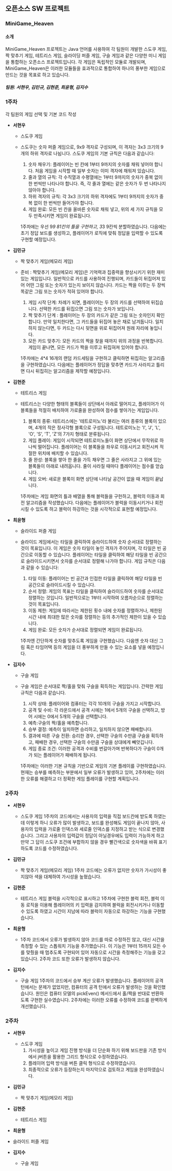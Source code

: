 ## 오픈소스 SW 프로젝트
### MiniGame_Heaven

#### 소개
MiniGame_Heaven 프로젝트는 Java 언어를 사용하여 각 팀원이 개발한 스도쿠 게임, 짝 맞추기 게임, 테트리스 게임,
슬라이딩 퍼즐 게임, 구슬 게임과 같은 다양한 미니 게임을 통합하는 오픈소스 프로젝트입니다. 각 게임은 독립적인 모듈로 개발되며, 
MiniGame_Heaven은 이러한 모듈들을 효과적으로 통합하여 하나의 풍부한 게임으로 만드는 것을 목표로 하고 있습니다.

##### 팀원: 서현우, 김민규, 김현준, 최윤형, 김지수

### 1주차
각 팀원의 게임 선택 및 기본 코드 작성

- **서현우**
  - 스도쿠 게임
  - 스도쿠는 숫자 퍼즐 게임으로, 9x9 격자로 구성되며, 이 격자는 3x3 크기의 9개의 하위 격자로 나뉩니다. 스도쿠 게임의 기본 규칙은 다음과 같습니다:

    1. 숫자 채우기: 플레이어는 빈 칸에 1부터 9까지의 숫자를 채워 넣어야 합니다. 처음 게임을 시작할 때 일부 숫자는 이미 격자에 채워져 있습니다.
    2. 줄과 열의 규칙: 각 수직열과 수평열에는 1부터 9까지의 숫자가 중복 없이 한 번씩만 나타나야 합니다. 즉, 각 줄과 열에는 같은 숫자가 두 번 나타나지 않아야 합니다.
    3. 하위 격자의 규칙: 각 3x3 크기의 하위 격자에도 1부터 9까지의 숫자가 중복 없이 한 번씩만 들어가야 합니다.
    4. 게임 완료: 모든 빈 칸을 올바른 숫자로 채워 넣고, 위의 세 가지 규칙을 모두 만족시키면 게임이 완료됩니다.

    1주차에는 우선 9*9 81칸의 틀을 구현하고, 3*3 9칸씩 분할하였습니다. 다음에는 초기 정답 보드를 생성하고, 플레이어가 로직에 맞춰 정답을 입력할 수 있도록 구현할 예정입니다.

- **김민규**
  - 짝 맞추기 게임(메모리 게임)
  - 준비 : 짝맞추기 게임(메모리 게임)은 기억력과 집중력을 향상시키기 위한 재미있는 게임입니다. 일반적으로 카드를 사용하여 진행되며, 카드들이 뒤집어져 있어 어떤 그림 또는 숫자가 있는지 보이지 않습니다.  카드는 짝을 이루는 두 장씩 똑같은 그림 또는 숫자가 적혀 있어야 합니다.
    1. 게임 시작 단계: 차례가 되면, 플레이어는 두 장의 카드를 선택하여 뒤집습니다. 선택한 카드를 뒤집으면 그림 또는 숫자가 보입니다.
    2. 짝 맞추기 단계 : 플레이어는 두 장의 카드가 같은 그림 또는 숫자인지 확인합니다. 만약 일치한다면, 그 카드들을 뒤집어 놓은 채로 남겨둡니다. 일치하지 않는다면, 두 카드는 다시 뒷면을 위로 뒤집어져 원래 자리에 놓입니다.
    3. 모든 카드 맞추기: 모든 카드의 짝을 찾을 때까지 위의 과정을 반복합니다. 게임이 끝나면, 모든 카드가 짝을 이루고 뒤집혀져 있어야 합니다.


    1주차에는  4*4 16개의 랜덤 카드세팅을 구현하고 클릭하면 뒤집히는 알고리즘을 구현하였습니다. 다음에는 플레이어가 정답을 맞추면 카드가 사라지고 틀리면 다시 뒤집히는 알고리즘을 제작할 예정입니다.


- **김현준**
  - 테트리스 게임
  - 테트리스는 다양한 형태의 블록들이 상단에서 아래로 떨어지고, 플레이어가 이 블록들을 적절히 배치하여 가로줄을 완성하여 점수를 쌓아가는 게임입니다.

    1. 블록의 종류: 테트리스에는 '테트로미노'라 불리는 여러 종류의 블록이 있으며, 4개의 작은 정사각형 블록으로 구성됩니다. 테트로미노는 'I', 'J', 'L', 'O', 'S', 'T', 'Z'의 7가지 형태로 분류됩니다.
    2. 게임 플레이: 게임이 시작되면 테트로미노들이 화면 상단에서 무작위로 하나씩 떨어집니다. 플레이어는 이 블록들을 좌우로 이동시키고 회전시켜 적절한 위치에 배치할 수 있습니다.
    3. 줄 완성: 블록을 쌓아 한 줄을 가득 채우면 그 줄은 사라지고 그 위에 있는 블록들이 아래로 내려옵니다. 줄이 사라질 때마다 플레이어는 점수를 얻습니다.
    4. 게임 오버: 새로운 블록이 화면 상단에 나타날 공간이 없을 때 게임이 끝납니다.
   
    1주차에는 게임 화면의 틀과 배열을 통해 블럭들을 구헌하고, 블럭의 이동과 회전 알고리즘을 작성했습니다. 다음에는 플레이어가 블럭을 이동시키거나 회전시킬 수 있도록 하고 블럭이 하강하는 것을 시각적으로 표현할 예정입니다.

- **최윤형**
  - 슬라이드 퍼즐 게임
  - 슬라이드 게임에서는 타일을 클릭하여 슬라이드하여 숫자 순서대로 정렬하는 것이 목표입니다. 이 게임은 숫자 타일이 놓인 격자가 주어지며, 각 타일은 빈 공간으로 이동할 수     있습니다. 플레이어는 타일을 클릭하여 해당 타일을 빈 공간으로 슬라이드시키면서 숫자를 순서대로 정렬해 나가야 합니다.
    게임 규칙은 다음과 같을 수 있습니다:
    
    1. 타일 이동: 플레이어는 빈 공간과 인접한 타일을 클릭하여 해당 타일을 빈 공간으로 슬라이드시킬 수 있습니다.
    2. 순서 정렬: 게임의 목표는 타일을 클릭하여 슬라이드하여 숫자를 순서대로 정렬하는 것입니다. 일반적으로는 1부터 시작하여 오름차순으로 정렬하는 것이 목표입니다.
    3. 이동 제한: 게임에 따라서는 제한된 횟수 내에 숫자를 정렬하거나, 제한된 시간 내에 최대한 많은 숫자를 정렬하는 등의 추가적인 제한이 있을 수 있습니다.
    4. 게임 완료: 모든 숫자가 순서대로 정렬되면 게임이 완료됩니다.
    
    1주차엔 간단하게 숫자를 맞추도록 게임을 구현했습니다. 다음엔 숫자 대신 그림 혹은 타임어택 등의 게임을 더 풍부하게 만들 수 있는 요소를 넣을 예정입니다.


- **김지수**
  - 구슬 게임
  - 구슬 게임은 순서대로 짝/홀을 맞춰 구슬을 획득하는 게임입니다. 간략한 게임 규칙은 다음과 같습니다.
    1. 시작 상태: 플레이어와 컴퓨터는 각각 10개의 구슬을 가지고 시작합니다.
    2. 공격 및 수비: 각 라운드에서 공격 시에는 1에서 5개의 구슬을 선택하고, 방어 시에는 0에서 5개의 구슬을 선택합니다.
    3. 예측:구슬의 짝/홀을 예측합니다.
    4. 승부 결정: 예측이 일치하면 승리하고, 일치하지 않으면 패배합니다.
    5. 결과에 따른 구슬 전환: 승리한 경우, 선택한 구슬의 수만큼 구슬을 획득하고, 패배한 경우, 선택한 구슬의 수만큼 구슬을 상대에게 빼앗깁니다.
    6. 게임 종료 조건: 이러한 공격과 수비를 번갈아가며 반복하다가 구슬이 0개가 되는 플레이어가 패배하게 됩니다.
   
    1주차에는 이러한 기본 규칙을 기반으로 게임의 기본 플레이를 구현하였습니다. 현재는 승부를 예측하는 부분에서 일부 오류가 발생하고 있어, 2주차에는 이러한 오류를 해결하고 더 정확한 게임 플레이를 구현할 계획입니다.


### 2주차

- **서현우**
  - 스도쿠 게임
    1주차의 코드에서는 사용자의 입력을 직접 보드칸에 받도록 하였는데 이렇게 하니 오류가 많이 발생하고, 보드를 완성해도 게임이 끝나지 않아, 사용자의 입력을 가로줄 인덱스와 세로줄 인덱스를 지정하고 받는 식으로 변경했습니다. 그리고 사용자의 입력값이 정답이 아닐경우에도 입력이 가능하게 하고 만약 그 답이 스도쿠 조건에 부합하지 않을 경우 빨간색으로 숫자색을 바꿔 표기하도록 코드를 수정하였습니다.

- **김민규**
  - 짝 맞추기 게임(메모리 게임)
    1주차 코드에는 오류가 없지만 숫자가 가시성이 좋지않아 색을 대체하여 가시성을 높혔습니다.
 
- **김현준**
  - 테트리스 게임
    블럭을 시각적으로 표시하고 1주차에 구현한 블럭 회전, 블럭 이동 로직을 이용해 플레이어의 키 입력을 감지하여 블럭을 회전시키거나 이동할 수 있도록 하였고 시간이 지남에 따라 블럭이 자동으로 하강하는 기능을 구현했습니다.
 
 - **최윤형**
   - 1주차 코드에서 오류가 발생하지 않아 코드를 따로 수정하진 않고, 대신 시간을 측정할 수 있는 스톱워치 기능을 추가했습니다. 이 기능은 1부터 15까지 모든 수를 맞췄을 때 멈추도록 구현되어 있어 자동으로 시간을 측정해주는 기능을 갖고 있습니다. 2주차 코드 또한 오류가 발생하지 않습니다.

- **김지수**
  - 구슬 게임
    1주차의 코드에서 승부 계산 오류가 발생했습니다. 플레이어의 공격 턴에서는 문제가 없었지만, 컴퓨터의 공격 턴에서 오류가 발생하는 것을 확인했습니다. 원인은 컴퓨터 모델의 pickEven() 메서드에서 홀/짝을 반대로 반환하도록 구현한 실수였습니다. 2주차에는 이러한 오류를 수정하여 코드를 완벽하게 개선했습니다.

### 2주차

- **서현우**
  - 스도쿠 게임
    1. 가시성을 높이고 게임 진행 방식을 더 단순화 하기 위해 보드판을 기존 방식에서 j버튼을 활용한 그리드 형식으로 수정하였습니다.
    2. 플레이어 입력 방식을 버튼 클릭 형식으로 수정하였습니다.
    3. 최종적으로 오류가 등장하는지 마지막으로 검토하고 게임을 완성하였습니다.

- **김민규**
  - 짝 맞추기 게임(메모리 게임)
 
- **김현준**
  - 테트리스 게임
 
 - **최윤형**
  - 슬라이드 퍼즐 게임

- **김지수**
  - 구슬 게임

